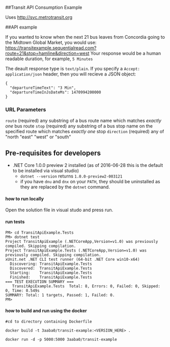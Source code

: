 ##Transit API Consumption Example

Uses http://svc.metrotransit.org

##API example

If you wanted to know when the next 21 bus leaves from Concordia going to the Midtown Global Market, you would use:
https://transitexample.sequentialread.com?route=21&stop=hamline&direction=west
Your response would be a human readable duration, for example, 
`5 Minutes`

The deault response type is `text/plain`.  If you specify a `Accept: application/json` header, then you will recieve a JSON object:

```
{
  "departureTimeText": "3 Min",
  "departureTimeInJsDateMs": 1470994200000
}
```

### URL Parameters

`route` (required) any substring of a bus route name which matches *exactly one* bus route
`stop` (required) any substring of a bus stop name on the specified route which matches *exactly one* stop
`direction` (required) any of "north "east" "west" or "south"

## Pre-requisites for developers

  * .NET Core 1.0.0 preview 2 installed (as of 2016-06-28 this is the default to be installed via visual studio) 
     * `dotnet --version` returns `1.0.0-preview2-003121`
	 * if you have `dnu` and `dnx` on your `PATH`, they should be uninstalled as they are replaced by the `dotnet` command.

#### how to run locally

Open the solution file in visual studo and press run.

#### run tests 

```
PM> cd TransitApiExample.Tests
PM> dotnet test
Project TransitApiExample (.NETCoreApp,Version=v1.0) was previously compiled. Skipping compilation.
Project TransitApiExample.Tests (.NETCoreApp,Version=v1.0) was previously compiled. Skipping compilation.
xUnit.net .NET CLI test runner (64-bit .NET Core win10-x64)
  Discovering: TransitApiExample.Tests
  Discovered:  TransitApiExample.Tests
  Starting:    TransitApiExample.Tests
  Finished:    TransitApiExample.Tests
=== TEST EXECUTION SUMMARY ===
   TransitApiExample.Tests  Total: 8, Errors: 0, Failed: 0, Skipped: 0, Time: 0.549s
SUMMARY: Total: 1 targets, Passed: 1, Failed: 0.
PM> 
```

#### how to build and run using the docker

```
#cd to directory containing Dockerfile

docker build -t 3aaba0/transit-example:<VERSION_HERE> .

docker run -d -p 5000:5000 3aaba0/transit-example
```

